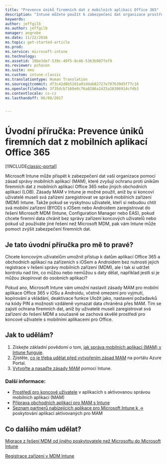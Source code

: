 ```yaml
---
title: "Prevence úniků firemních dat z mobilních aplikací Office 365"
description: "Intune můžete použít k zabezpečení dat organizace prostřednictvím zásad správy mobilních aplikací (MAM), které brání jejich úniku z mobilních aplikací Office 365 nebo z jiných obchodních aplikací (LOB)."
keywords: 
author: jeffgilb
ms.author: jeffgilb
manager: angrobe
ms.date: 11/22/2016
ms.topic: get-started-article
ms.prod: 
ms.service: microsoft-intune
ms.technology: 
ms.assetid: 19be3de7-539c-49f5-8c46-5363b987fef9
ms.reviewer: pchacon
ms.suite: ems
ms.custom: intune-classic
ms.translationtype: Human Translation
ms.sourcegitcommit: df3c42d8b52d1a01ddab82727e707639d5f77c16
ms.openlocfilehash: 3f35dcb7168e9c76a8286a1425a26306914cfdb3
ms.contentlocale: cs-cz
ms.lasthandoff: 06/08/2017


---
```


# <a name="quick-start-guide-prevent-company-data-leaks-from-office-365-mobile-apps"></a>Úvodní příručka: Prevence úniků firemních dat z mobilních aplikací Office 365

[!INCLUDE[classic-portal](../includes/classic-portal.md)]

Microsoft Intune může přispět k zabezpečení dat vaší organizace pomocí zásad správy mobilních aplikací (MAM), které zvyšují ochranu proti únikům firemních dat z mobilních aplikací Office 365 nebo jiných obchodních aplikací (LOB). Zásady MAM v Intune je možné použít, aniž by si koncoví uživatelé museli svá zařízení zaregistrovat ve správě mobilních zařízení (MDM) Intune. Takže pokud se vyskytnou uživatelé, kteří si nebudou chtít svá mobilní zařízení (BYOD) s iOSem nebo Androidem zaregistrovat do řešení Microsoft MDM (Intune, Configuration Manager nebo EAS), pokud chcete firemní data chránit bez správy zařízení koncových uživatelů nebo pokud už používáte jiné řešení než Microsoft MDM, pak vám Intune může pomoct zvýšit zabezpečení firemních dat.   

## <a name="is-this-quick-start-guide-right-for-me"></a>Je tato úvodní příručka pro mě to pravé?
Chcete koncovým uživatelům umožnit přístup k datům aplikací Office 365 a obchodních aplikací na zařízeních s iOSem a Androidem bez nutnosti jejich registrace v řešení správy mobilních zařízení (MDM), ale i tak si udržet kontrolu nad tím, co můžou nebo nemůžou s daty dělat, například jestli si je můžou zkopírovat do osobních aplikací?

Pokud ano, Microsoft Intune vám umožní nastavit zásady MAM pro mobilní aplikace Office 365 v iOSu a Androidu, včetně omezení pro vyjmutí, kopírování a vkládání, deaktivace funkce Uložit jako, nastavení požadavků na kódy PIN a možnosti vzdáleně vymazat data chráněná přes MAM.  Tím se zajistí ochrana firemních dat, aniž by uživatelé museli zaregistrovat svá zařízení do řešení MDM a současně se zachová skvělé prostředí pro koncové uživatele s mobilními aplikacemi pro Office.

## <a name="how-do-i-do-it"></a>Jak to udělám?
1.  Získejte základní povědomí o tom, [jak správa mobilních aplikací (MAM) v Intune funguje](/intune-classic/deploy-use/protect-app-data-using-mobile-app-management-policies-with-microsoft-intune).
2.  Zjistěte, [co je třeba udělat před vytvořením zásad MAM](/intune-classic/deploy-use/get-ready-to-configure-mobile-app-management-policies-with-microsoft-intune) na portálu Azure Portal.
3.  [Vytvořte a nasaďte zásady MAM](/intune-classic/deploy-use/get-ready-to-configure-mobile-app-management-policies-with-microsoft-intune) pomocí Intune.

### <a name="additional-information"></a>Další informace:
- [Prostředí pro koncové uživatele](/intune-classic/deploy-use/end-user-experience-for-mam-enabled-apps-with-microsoft-intune) v aplikacích s aktivovanou správou mobilních aplikací (MAM)
- [Příprava obchodních aplikací pro MAM s Intune](/intune/apps-prepare-mobile-application-management)
- <a href="https://www.microsoft.com/cloud-platform/microsoft-intune-partners" target="_blank">Seznam partnerů nabízejících aplikace pro Microsoft Intune k &rarr;</a> poskytování aplikací aktivovaných pro MAM

## <a name="what-should-i-do-next"></a>Co dalšího mám udělat?
[Migrace z řešení MDM od jiného poskytovatele než Microsoftu do Microsoft Intune](/intune-classic/deploy-use/migrate-to-intune)

[Registrace zařízení v MDM Intune](/intune-classic/deploy-use/enroll-devices-in-microsoft-intune)

